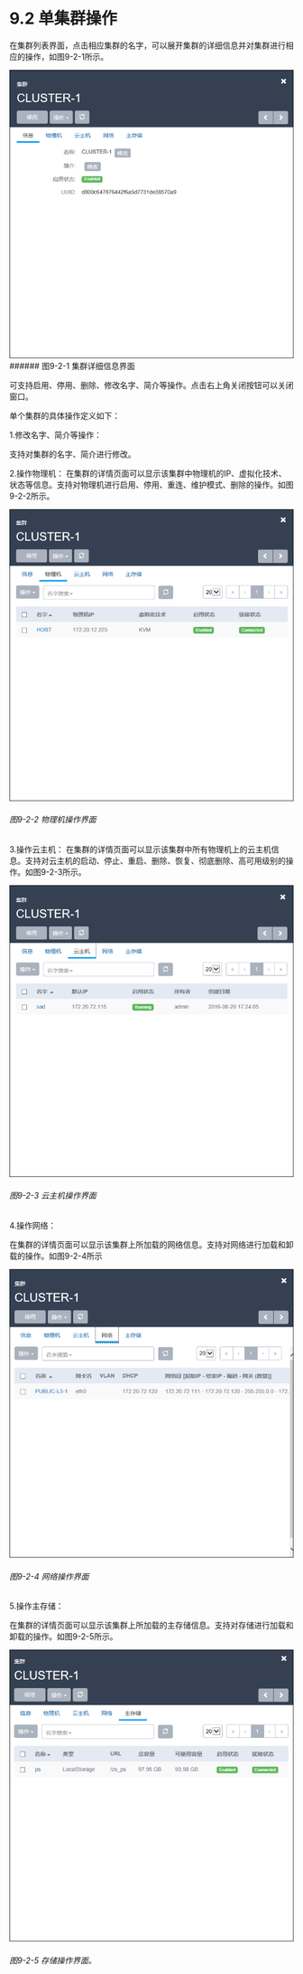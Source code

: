 # 9.2 单集群操作

在集群列表界面，点击相应集群的名字，可以展开集群的详细信息并对集群进行相应的操作，如图9-2-1所示。

![png](../images/9-2-1.png "图9-2-1  集群详细信息界面")###### 图9-2-1  集群详细信息界面

可支持启用、停用、删除、修改名字、简介等操作。点击右上角关闭按钮可以关闭窗口。

单个集群的具体操作定义如下：

1.修改名字、简介等操作：

支持对集群的名字、简介进行修改。

2.操作物理机：
在集群的详情页面可以显示该集群中物理机的IP、虚拟化技术、状态等信息。支持对物理机进行启用、停用、重连、维护模式、删除的操作。如图9-2-2所示。

![png](../images/9-2-2.png "图9-2-2  物理机操作界面")
###### 图9-2-2  物理机操作界面

3.操作云主机：
在集群的详情页面可以显示该集群中所有物理机上的云主机信息。支持对云主机的启动、停止、重启、删除、恢复、彻底删除、高可用级别的操作。如图9-2-3所示。

![png](../images/9-2-3.png "图9-2-3 云主机操作界面")
###### 图9-2-3 云主机操作界面

4.操作网络：

在集群的详情页面可以显示该集群上所加载的网络信息。支持对网络进行加载和卸载的操作。如图9-2-4所示

![png](../images/9-2-4.png "图9-2-4 网络操作界面")
###### 图9-2-4 网络操作界面


5.操作主存储：

在集群的详情页面可以显示该集群上所加载的主存储信息。支持对存储进行加载和卸载的操作。如图9-2-5所示。

![png](../images/9-2-5.png "图9-2-5 存储操作界面")
###### 图9-2-5 存储操作界面。